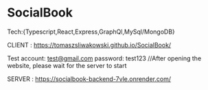 # SocialBook
Tech:{Typescript,React,Express,GraphQl,MySql/MongoDB}

CLIENT : https://tomaszsliwakowski.github.io/SocialBook/

Test account: test@gmail.com  password: test123
//After opening the website, please wait for the server to start

SERVER : https://socialbook-backend-7vle.onrender.com/
